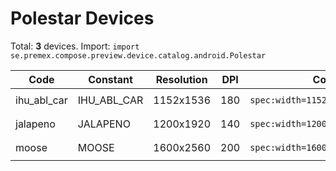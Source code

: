 # Polestar Devices

Total: **3** devices. Import: `import se.premex.compose.preview.device.catalog.android.Polestar`

| Code | Constant | Resolution | DPI | Compose Spec | Preview Usage |
|------|----------|------------|-----|-------------|---------------|
| ihu_abl_car | IHU_ABL_CAR | 1152x1536 | 180 | `spec:width=1152px,height=1536px,dpi=180` | `@Preview(device = Polestar.IHU_ABL_CAR)` |
| jalapeno | JALAPENO | 1200x1920 | 140 | `spec:width=1200px,height=1920px,dpi=140` | `@Preview(device = Polestar.JALAPENO)` |
| moose | MOOSE | 1600x2560 | 200 | `spec:width=1600px,height=2560px,dpi=200` | `@Preview(device = Polestar.MOOSE)` |

<!-- Generated automatically. Do not edit manually. -->
